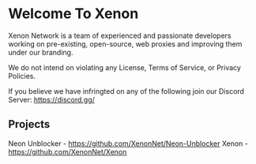 # Welcome To Xenon 
Xenon Network is a team of experienced and passionate developers working on pre-existing, open-source, web proxies and improving them under our branding.

We do not intend on violating any License, Terms of Service, or Privacy Policies. 

If you believe we have infringted on any of the following join our Discord Server: https://discord.gg/ 

##  Projects

Neon Unblocker - https://github.com/XenonNet/Neon-Unblocker
Xenon - https://github.com/XenonNet/Xenon
